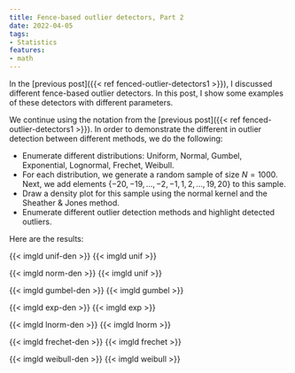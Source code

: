 ```yaml
---
title: Fence-based outlier detectors, Part 2
date: 2022-04-05
tags:
- Statistics
features:
- math
---
```


In the [previous post]({{< ref fenced-outlier-detectors1 >}}),
  I discussed different fence-based outlier detectors.
In this post, I show some examples of these detectors with different parameters.

<!--more-->

We continue using the notation from the [previous post]({{< ref fenced-outlier-detectors1 >}}).
In order to demonstrate the different in outlier detection between different methods, we do the following:

* Enumerate different distributions: Uniform, Normal, Gumbel, Exponential, Lognormal, Frechet, Weibull.
* For each distribution, we generate a random sample of size $N=1000$.
  Next, we add elements $\{ -20, -19, \ldots, -2, -1, 1, 2, \ldots, 19, 20 \}$ to this sample.
* Draw a density plot for this sample using the normal kernel and the Sheather & Jones method.
* Enumerate different outlier detection methods and highlight detected outliers.

Here are the results:

{{< imgld unif-den >}}
{{< imgld unif >}}

{{< imgld norm-den >}}
{{< imgld unif >}}

{{< imgld gumbel-den >}}
{{< imgld gumbel >}}

{{< imgld exp-den >}}
{{< imgld exp >}}

{{< imgld lnorm-den >}}
{{< imgld lnorm >}}

{{< imgld frechet-den >}}
{{< imgld frechet >}}

{{< imgld weibull-den >}}
{{< imgld weibull >}}
